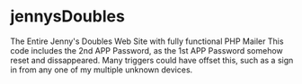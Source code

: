 # jennysDoubles
The Entire Jenny's Doubles Web Site with fully functional PHP Mailer
This code includes the 2nd APP Password, as the 1st APP Password somehow reset and dissappeared.  Many triggers could have offset this, such as a sign in from any one of my multiple unknown devices.

